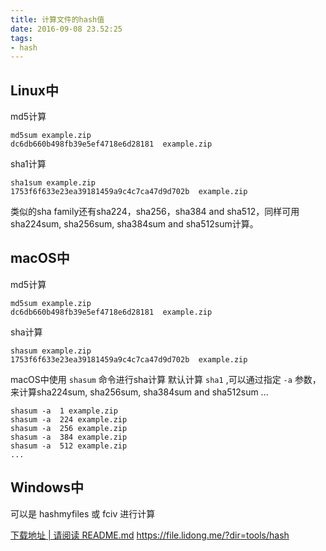 ```yaml
---
title: 计算文件的hash值
date: 2016-09-08 23.52:25
tags:
- hash
---
```


## Linux中
md5计算

```
md5sum example.zip
dc6db660b498fb39e5ef4718e6d28181  example.zip
```
 <!-- more -->
sha1计算   

```
sha1sum example.zip
1753f6f633e23ea39181459a9c4c7ca47d9d702b  example.zip
```

类似的sha family还有sha224，sha256，sha384 and sha512，同样可用sha224sum, sha256sum, sha384sum and sha512sum计算。
## macOS中
md5计算

```
md5sum example.zip
dc6db660b498fb39e5ef4718e6d28181  example.zip
```

sha计算

```
shasum example.zip
1753f6f633e23ea39181459a9c4c7ca47d9d702b  example.zip
```

macOS中使用 `shasum` 命令进行sha计算
默认计算 `sha1` ,可以通过指定 `-a` 参数，来计算sha224sum, sha256sum, sha384sum and sha512sum ...

```
shasum -a  1 example.zip
shasum -a  224 example.zip
shasum -a  256 example.zip
shasum -a  384 example.zip
shasum -a  512 example.zip
...
```

## Windows中
可以是 hashmyfiles 或 fciv 进行计算

[下载地址 | 请阅读 README.md](https://file.lidong.me/?dir=tools/hash)
https://file.lidong.me/?dir=tools/hash



